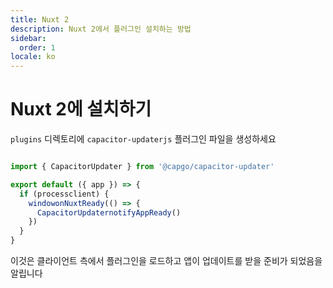```yaml
---
title: Nuxt 2
description: Nuxt 2에서 플러그인 설치하는 방법
sidebar:
  order: 1
locale: ko
---
```


# Nuxt 2에 설치하기

`plugins` 디렉토리에 `capacitor-updaterjs` 플러그인 파일을 생성하세요

```js

import { CapacitorUpdater } from '@capgo/capacitor-updater'

export default ({ app }) => {
  if (processclient) {
    windowonNuxtReady(() => {
      CapacitorUpdaternotifyAppReady()
    })
  }
}
```

이것은 클라이언트 측에서 플러그인을 로드하고 앱이 업데이트를 받을 준비가 되었음을 알립니다